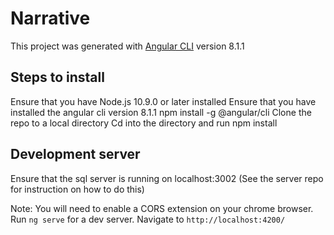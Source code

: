 # Narrative

This project was generated with [Angular CLI](https://github.com/angular/angular-cli) version 8.1.1

## Steps to install

Ensure that you have Node.js 10.9.0 or later installed
Ensure that you have installed the angular cli version 8.1.1 
   npm install -g @angular/cli
Clone the repo to a local directory
Cd into the directory and run npm install

## Development server

Ensure that the sql server is running on localhost:3002
(See the server repo for instruction on how to do this)

Note: You will need to enable a CORS extension on your chrome browser.
Run `ng serve` for a dev server. 
Navigate to `http://localhost:4200/`
